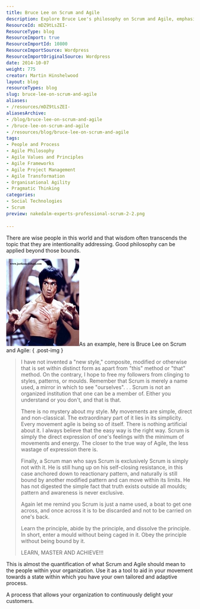 ```yaml
---
title: Bruce Lee on Scrum and Agile
description: Explore Bruce Lee's philosophy on Scrum and Agile, emphasizing simplicity and adaptability to enhance your organization's processes and customer satisfaction.
ResourceId: mDZ9tLsZEI-
ResourceType: blog
ResourceImport: true
ResourceImportId: 10800
ResourceImportSource: Wordpress
ResourceImportOriginalSource: Wordpress
date: 2014-10-07
weight: 775
creator: Martin Hinshelwood
layout: blog
resourceTypes: blog
slug: bruce-lee-on-scrum-and-agile
aliases:
- /resources/mDZ9tLsZEI-
aliasesArchive:
- /blog/bruce-lee-on-scrum-and-agile
- /bruce-lee-on-scrum-and-agile
- /resources/blog/bruce-lee-on-scrum-and-agile
tags:
- People and Process
- Agile Philosophy
- Agile Values and Principles
- Agile Frameworks
- Agile Project Management
- Agile Transformation
- Organisational Agility
- Pragmatic Thinking
categories:
- Social Technologies
- Scrum
preview: nakedalm-experts-professional-scrum-2-2.png

---
```

There are wise people in this world and that wisdom often transcends the topic that they are intentionality addressing. Good philosophy can be applied beyond those bounds.

![bruce-lee-enterprises-3](images/bruce-lee-enterprises-3-1-1.jpg "bruce-lee-enterprises-3")As an example, here is Bruce Lee on Scrum and Agile:
{ .post-img }

> I have not invented a "new style," composite, modified or otherwise that is set within distinct form as apart from "this" method or "that" method. On the contrary, I hope to free my followers from clinging to styles, patterns, or moulds. Remember that Scrum is merely a name used, a mirror in which to see "ourselves". . . Scrum is not an organized institution that one can be a member of. Either you understand or you don't, and that is that.
>
> There is no mystery about my style. My movements are simple, direct and non-classical. The extraordinary part of it lies in its simplicity. Every movement agile is being so of itself. There is nothing artificial about it. I always believe that the easy way is the right way. Scrum is simply the direct expression of one's feelings with the minimum of movements and energy. The closer to the true way of Agile, the less wastage of expression there is.
>
> Finally, a Scrum man who says Scrum is exclusively Scrum is simply not with it. He is still hung up on his self-closing resistance, in this case anchored down to reactionary pattern, and naturally is still bound by another modified pattern and can move within its limits. He has not digested the simple fact that truth exists outside all moulds; pattern and awareness is never exclusive.
>
> Again let me remind you Scrum is just a name used, a boat to get one across, and once across it is to be discarded and not to be carried on one's back.
>
> Learn the principle, abide by the principle, and dissolve the principle. In short, enter a mould without being caged in it. Obey the principle without being bound by it.
>
> LEARN, MASTER AND ACHIEVE!!!

This is almost the quantification of what Scrum and Agile should mean to the people within your organization. Use it as a tool to aid in your movement towards a state within which you have your own tailored and adaptive process.

A process that allows your organization to continuously delight your customers.
